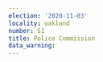 ```yaml
---
election: '2020-11-03'
locality: oakland
number: S1
title: Police Commission
data_warning: 
---
```


